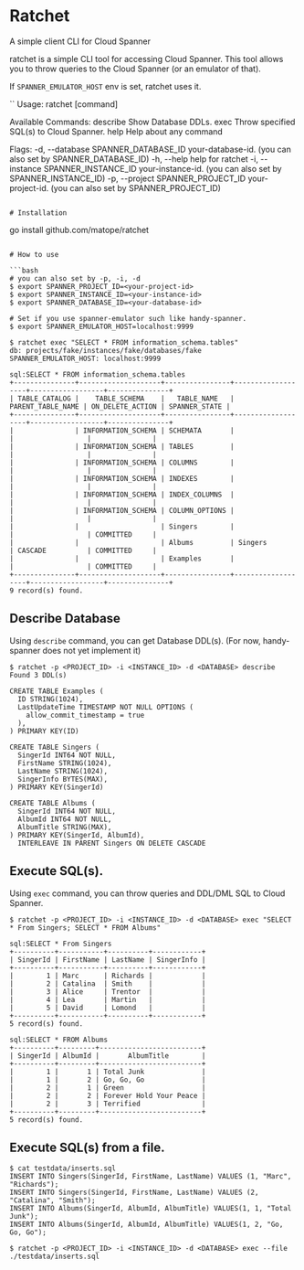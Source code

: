 # Ratchet

A simple client CLI for Cloud Spanner

ratchet is a simple CLI tool for accessing Cloud Spanner. This tool allows you to
throw queries to the Cloud Spanner (or an emulator of that).

If `SPANNER_EMULATOR_HOST` env is set, ratchet uses it.

``
Usage:
  ratchet [command]

Available Commands:
  describe    Show Database DDLs.
  exec        Throw specified SQL(s) to Cloud Spanner.
  help        Help about any command

Flags:
  -d, --database SPANNER_DATABASE_ID   your-database-id. (you can also set by SPANNER_DATABASE_ID)
  -h, --help                           help for ratchet
  -i, --instance SPANNER_INSTANCE_ID   your-instance-id. (you can also set by SPANNER_INSTANCE_ID)
  -p, --project SPANNER_PROJECT_ID     your-project-id. (you can also set by SPANNER_PROJECT_ID)
```

# Installation

```
go install github.com/matope/ratchet
```

# How to use

```bash
# you can also set by -p, -i, -d
$ export SPANNER_PROJECT_ID=<your-project-id>
$ export SPANNER_INSTANCE_ID=<your-instance-id>
$ export SPANNER_DATABASE_ID=<your-database-id>

# Set if you use spanner-emulator such like handy-spanner.
$ export SPANNER_EMULATOR_HOST=localhost:9999

$ ratchet exec "SELECT * FROM information_schema.tables"
db: projects/fake/instances/fake/databases/fake
SPANNER_EMULATOR_HOST: localhost:9999

sql:SELECT * FROM information_schema.tables
+---------------+--------------------+----------------+-------------------+------------------+---------------+
| TABLE_CATALOG |    TABLE_SCHEMA    |   TABLE_NAME   | PARENT_TABLE_NAME | ON_DELETE_ACTION | SPANNER_STATE |
+---------------+--------------------+----------------+-------------------+------------------+---------------+
|               | INFORMATION_SCHEMA | SCHEMATA       |                   |                  |               |
|               | INFORMATION_SCHEMA | TABLES         |                   |                  |               |
|               | INFORMATION_SCHEMA | COLUMNS        |                   |                  |               |
|               | INFORMATION_SCHEMA | INDEXES        |                   |                  |               |
|               | INFORMATION_SCHEMA | INDEX_COLUMNS  |                   |                  |               |
|               | INFORMATION_SCHEMA | COLUMN_OPTIONS |                   |                  |               |
|               |                    | Singers        |                   |                  | COMMITTED     |
|               |                    | Albums         | Singers           | CASCADE          | COMMITTED     |
|               |                    | Examples       |                   |                  | COMMITTED     |
+---------------+--------------------+----------------+-------------------+------------------+---------------+
9 record(s) found.
```

## Describe Database

Using `describe` command, you can get Database DDL(s). (For now, handy-spanner does not yet implement it)

```
$ ratchet -p <PROJECT_ID> -i <INSTANCE_ID> -d <DATABASE> describe
Found 3 DDL(s)

CREATE TABLE Examples (
  ID STRING(1024),
  LastUpdateTime TIMESTAMP NOT NULL OPTIONS (
    allow_commit_timestamp = true
  ),
) PRIMARY KEY(ID)

CREATE TABLE Singers (
  SingerId INT64 NOT NULL,
  FirstName STRING(1024),
  LastName STRING(1024),
  SingerInfo BYTES(MAX),
) PRIMARY KEY(SingerId)

CREATE TABLE Albums (
  SingerId INT64 NOT NULL,
  AlbumId INT64 NOT NULL,
  AlbumTitle STRING(MAX),
) PRIMARY KEY(SingerId, AlbumId),
  INTERLEAVE IN PARENT Singers ON DELETE CASCADE
```

## Execute SQL(s).

Using `exec` command, you can throw queries and DDL/DML SQL to Cloud Spanner.

```
$ ratchet -p <PROJECT_ID> -i <INSTANCE_ID> -d <DATABASE> exec "SELECT * From Singers; SELECT * FROM Albums"

sql:SELECT * From Singers
+----------+-----------+----------+------------+
| SingerId | FirstName | LastName | SingerInfo |
+----------+-----------+----------+------------+
|        1 | Marc      | Richards |            |
|        2 | Catalina  | Smith    |            |
|        3 | Alice     | Trentor  |            |
|        4 | Lea       | Martin   |            |
|        5 | David     | Lomond   |            |
+----------+-----------+----------+------------+
5 record(s) found.

sql:SELECT * FROM Albums
+----------+---------+-------------------------+
| SingerId | AlbumId |       AlbumTitle        |
+----------+---------+-------------------------+
|        1 |       1 | Total Junk              |
|        1 |       2 | Go, Go, Go              |
|        2 |       1 | Green                   |
|        2 |       2 | Forever Hold Your Peace |
|        2 |       3 | Terrified               |
+----------+---------+-------------------------+
5 record(s) found.
```

## Execute SQL(s) from a file.

```
$ cat testdata/inserts.sql
INSERT INTO Singers(SingerId, FirstName, LastName) VALUES (1, "Marc", "Richards");
INSERT INTO Singers(SingerId, FirstName, LastName) VALUES (2, "Catalina", "Smith");
INSERT INTO Albums(SingerId, AlbumId, AlbumTitle) VALUES(1, 1, "Total Junk");
INSERT INTO Albums(SingerId, AlbumId, AlbumTitle) VALUES(1, 2, "Go, Go, Go");

$ ratchet -p <PROJECT_ID> -i <INSTANCE_ID> -d <DATABASE> exec --file ./testdata/inserts.sql
```
